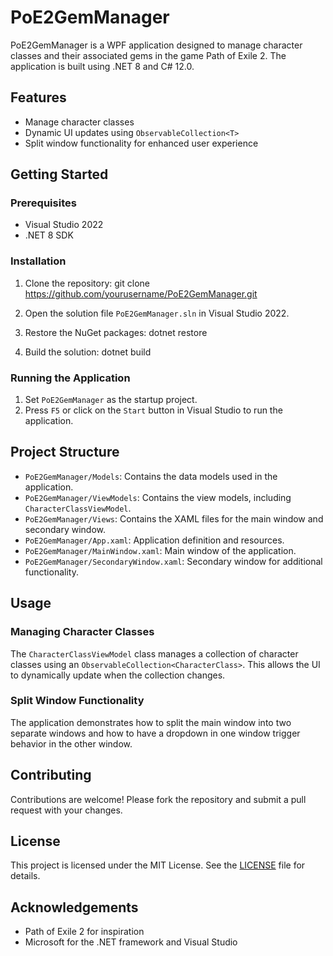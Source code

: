 # PoE2GemManager

PoE2GemManager is a WPF application designed to manage character classes and their associated gems in the game Path of Exile 2. The application is built using .NET 8 and C# 12.0.

## Features

- Manage character classes
- Dynamic UI updates using `ObservableCollection<T>`
- Split window functionality for enhanced user experience

## Getting Started

### Prerequisites

- Visual Studio 2022
- .NET 8 SDK

### Installation

1. Clone the repository:
git clone https://github.com/yourusername/PoE2GemManager.git

2. Open the solution file `PoE2GemManager.sln` in Visual Studio 2022.

3. Restore the NuGet packages:
dotnet restore

4. Build the solution:
dotnet build  

### Running the Application

1. Set `PoE2GemManager` as the startup project.
2. Press `F5` or click on the `Start` button in Visual Studio to run the application.

## Project Structure

- `PoE2GemManager/Models`: Contains the data models used in the application.
- `PoE2GemManager/ViewModels`: Contains the view models, including `CharacterClassViewModel`.
- `PoE2GemManager/Views`: Contains the XAML files for the main window and secondary window.
- `PoE2GemManager/App.xaml`: Application definition and resources.
- `PoE2GemManager/MainWindow.xaml`: Main window of the application.
- `PoE2GemManager/SecondaryWindow.xaml`: Secondary window for additional functionality.

## Usage

### Managing Character Classes

The `CharacterClassViewModel` class manages a collection of character classes using an `ObservableCollection<CharacterClass>`. This allows the UI to dynamically update when the collection changes.

### Split Window Functionality

The application demonstrates how to split the main window into two separate windows and how to have a dropdown in one window trigger behavior in the other window.

## Contributing

Contributions are welcome! Please fork the repository and submit a pull request with your changes.

## License

This project is licensed under the MIT License. See the [LICENSE](LICENSE) file for details.

## Acknowledgements

- Path of Exile 2 for inspiration
- Microsoft for the .NET framework and Visual Studio
   
